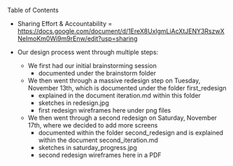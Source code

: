 Table of Contents

- Sharing Effort & Accountability = https://docs.google.com/document/d/1EreX8UxlgmLiAcXtJENY3RszwXNeImoKm0Wi9m9rEnw/edit?usp=sharing

- Our design process went through multiple steps:
    - We first had our initial brainstorming session
        - documented under the brainstorm folder
    - We then went through a massive redesign step on Tuesday, November 13th, which is documented under the folder first_redesign
        - explained in the document iteration.md within this folder
        - sketches in redesign.jpg
        - first redesign wireframes here under png files
    - We then went through a second redesign on Saturday, November 17th, where we decided to add more screens
        - documented within the folder second_redesign and is explained within the document second_iteration.md
        - sketches in saturday_progress.jpg
        - second redesign wireframes here in a PDF 
